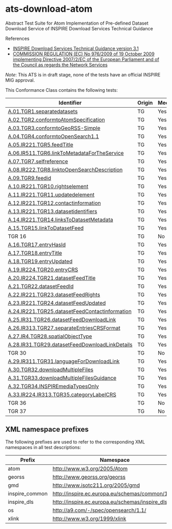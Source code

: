 ats-download-atom
=================

Abstract Test Suite for Atom Implementation of Pre-defined Dataset Download Service of INSPIRE Download Services Technical Guidance 

References
* [INSPIRE Download Services Technical Guidance version 3.1](http://inspire.ec.europa.eu/documents/Network_Services/Technical_Guidance_Download_Services_v3.1.pdf)
* [COMMISSION REGULATION (EC) No 976/2009 of 19 October 2009 implementing Directive 2007/2/EC of the European Parliament and of the Council as regards the Network Services](http://eur-lex.europa.eu/legal-content/EN/TXT/PDF/?uri=CELEX:02009R0976-20101228&from=EN)

*Note*: This ATS is in draft stage, none of the tests have an official INSPIRE MIG approval.

This Conformance Class contains the following tests:

| Identifier                                                        | Origin | Mechanical | Status   |
| ----------------------------------------------------------------- | ------ | ---------- | -------- |
| [A.01.TGR1.separatedatasets](A.01.TGR1.separatedatasets.md)    | TG     | Yes        | Draft    |
| [A.02.TGR2.conformtoAtomSpecification](A.02.TGR2.conformtoAtomSpecification.md)    | TG     | Yes        | Draft    |
| [A.03.TGR3.conformtoGeoRSS-Simple](A.03.TGR3.conformtoGeoRSS-Simple.md)    | TG     | Yes        | Draft    |
| [A.04.TGR4.conformtoOpenSearch1.1](A.04.TGR4.conformtoOpenSearch1.1.md)    | TG     | Yes        | Draft    |
| [A.05.IR221.TGR5.feedTitle](A.05.IR221.TGR5.feedTitle.md)    | TG     | Yes        | Draft    |
| [A.06.IR511.TGR6.linkToMetadataForTheService](A.06.IR511.TGR6.linkToMetadataForTheService.md)  | TG  | Yes  | Draft    |
| [A.07.TGR7.selfreference](A.07.TGR7.selfreference.md)  | TG     | Yes        | Draft    |
| [A.08.IR222.TGR8.linktoOpenSearchDescription](A.08.IR222.TGR8.linktoOpenSearchDescription.md)  | TG     | Yes        | Draft | 
| [A.09.TGR9.feedid](A.09.TGR9.feedid.md)  | TG     | Yes        | Draft    |
| [A.10.IR221.TGR10.rightselement](A.10.IR221.TGR10.rightselement.md)   | TG     | Yes        | Draft    |
| [A.11.IR221.TGR11.updatedelement](A.11.IR221.TGR11.updatedelement.md) | TG     | Yes        | Draft    |
| [A.12.IR221.TGR12.contactinformation](A.12.IR221.TGR12.contactinformation.md) | TG     | Yes        | Draft    |
| [A.13.IR221.TGR13.datasetidentifiers](A.13.IR221.TGR13.datasetidentifiers.md) | TG     | Yes        | Draft    |
| [A.14.IR221.TGR14.linksToDatasetMetadata](A.14.IR221.TGR14.linksToDatasetMetadata.md) | TG     | Yes        | Draft    |
| [A.15.TGR15.linkToDatasetFeed](A.15.TGR15.linkToDatasetFeed.md) | TG | Yes | Draft |
| TGR 16 | TG | No | - |
| [A.16.TGR17.entryHasId](A.16.TGR17.entryHasId.md) | TG | Yes | Draft |
| [A.17.TGR18.entryTitle](A.17.TGR18.entryTitle.md) | TG | Yes | Draft |
| [A.18.TGR19.entryUpdated](A.18.TGR19.entryUpdated.md) | TG | Yes | Draft |
| [A.19.IR224.TGR20.entryCRS](A.19.IR224.TGR20.entryCRS.md) | TG | Yes | Draft |
| [A.20.IR224.TGR21.datasetFeedTitle](A.20.IR224.TGR21.datasetFeedTitle.md) | TG | Yes | Draft |
| [A.21.TGR22.datasetFeedId](A.21.TGR22.datasetFeedId.md) | TG | Yes | Draft |
| [A.22.IR221.TGR23.datasetFeedRights](A.22.IR221.TGR23.datasetFeedRights.md) | TG | Yes | Draft |
| [A.23.IR221.TGR24.datasetFeedUpdated](A.23.IR221.TGR24.datasetFeedUpdated.md) | TG | Yes | Draft |
| [A.24.IR221.TGR25.datasetFeedContactinformation](A.24.IR221.TGR25.datasetFeedContactinformation.md) | TG | Yes | Draft |
| [A.25.IR31.TGR26.datasetFeedDownloadLink](A.25.IR31.TGR26.datasetFeedDownloadLink.md) | TG | Yes | Draft |
| [A.26.IR313.TGR27.separateEntriesCRSFormat](A.26.IR313.TGR27.separateEntriesCRSFormat.md) | TG | Yes | Draft |
| [A.27.IR4.TGR28.spatialObjectType](A.27.IR4.TGR28.spatialObjectType.md) | TG | Yes | Draft |
| [A.28.IR31.TGR29.datasetFeedDownloadLinkDetails](A.28.IR31.TGR29.datasetFeedDownloadLinkDetails.md) | TG | Yes | Draft |
| TGR 30 | TG | No | - |
| [A.29.IR311.TGR31.languageForDownloadLink](A.29.IR311.TGR31.languageForDownloadLink.md) | TG | Yes | Draft |
| [A.30.TGR32.downloadMultipleFiles](A.30.TGR32.downloadMultipleFiles.md) | TG | Yes | Draft |
| [A.31.TGR33.downloadMultipleFilesGuidance](A.31.TGR33.downloadMultipleFilesGuidance.md) | TG | Yes | Draft |
| [A.32.TGR34.INSPIREmediaTypesOnly](A.32.TGR34.INSPIREmediaTypesOnly.md) | TG | Yes | Draft |
| [A.33.IR224.IR313.TGR35.categoryLabelCRS](A.33.IR224.IR313.TGR35.categoryLabelCRS.md) | TG | Yes | Draft |
| TGR 36 | TG | No | - |
| TGR 37 | TG | No | - |


## XML namespace prefixes <a name="namespaces"></a>

The following prefixes are used to refer to the corresponding XML namespaces in all test descriptions:

Prefix         | Namespace
-------------- | -------------------------------------------------
atom           | http://www.w3.org/2005/Atom
georss         | http://www.georss.org/georss
gmd | http://www.isotc211.org/2005/gmd
inspire\_common| http://inspire.ec.europa.eu/schemas/common/1.0
inspire\_dls   | http://inspire.ec.europa.eu/schemas/inspire_dls/1.0
os             | http://a9.com/-/spec/opensearch/1.1/
xlink          | http://www.w3.org/1999/xlink
